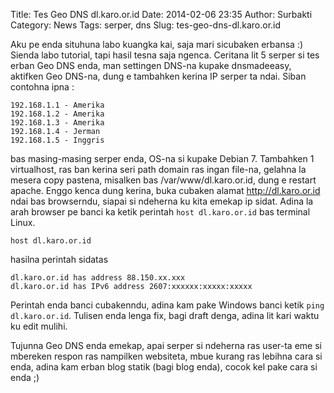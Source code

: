 Title: Tes Geo DNS dl.karo.or.id
Date: 2014-02-06 23:35
Author: Surbakti
Category: News
Tags: serper, dns
Slug: tes-geo-dns-dl.karo.or.id

Aku pe enda situhuna labo kuangka kai, saja mari sicubaken erbansa :) Sienda labo tutorial, tapi hasil tesna saja ngenca. Ceritana lit 5 serper si tes erban Geo DNS enda, man settingen DNS-na kupake dnsmadeeasy, aktifken Geo DNS-na, dung e tambahken kerina IP serper ta ndai. Siban contohna ipna : 
```
192.168.1.1 - Amerika
192.168.1.2 - Amerika
192.168.1.3 - Amerika
192.168.1.4 - Jerman
192.168.1.5 - Inggris
```

bas masing-masing serper enda, OS-na si kupake Debian 7. Tambahken 1 virtualhost, ras ban kerina seri path domain ras ingan file-na, gelahna la mesera copy pastena, misalken bas /var/www/dl.karo.or.id, dung e restart apache. 
Enggo kenca dung kerina, buka cubaken alamat http://dl.karo.or.id ndai bas browserndu, siapai si ndeherna ku kita emekap ip sidat. Adina la arah browser pe banci ka ketik perintah `host dl.karo.or.id` bas terminal Linux. 
```
host dl.karo.or.id
```
hasilna perintah sidatas
```
dl.karo.or.id has address 88.150.xx.xxx
dl.karo.or.id has IPv6 address 2607:xxxxxx:xxxxx:xxxxx
```

Perintah enda banci cubakenndu, adina kam pake Windows banci ketik `ping dl.karo.or.id`. Tulisen enda lenga fix, bagi draft denga, adina lit kari waktu ku edit mulihi. 

Tujunna Geo DNS enda emekap, apai serper si ndeherna ras user-ta eme si mbereken respon ras nampilken websiteta, mbue kurang ras lebihna cara si enda, adina kam erban blog statik (bagi blog enda), cocok kel pake cara si enda ;)
